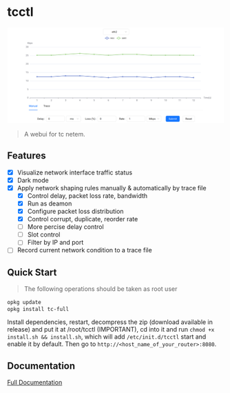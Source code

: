 # tcctl

![tcctl](./README.assets/tcctl.png)

> A webui for tc netem.

## Features

- [x] Visualize network interface traffic status
- [x] Dark mode
- [x] Apply network shaping rules manually & automatically by trace file
    - [x] Control delay, packet loss rate, bandwidth
    - [x] Run as deamon
    - [x] Configure packet loss distribution
    - [x] Control corrupt, duplicate, reorder rate
    - [ ] More percise delay control
    - [ ] Slot control
    - [ ] Filter by IP and port
- [ ] Record current network condition to a trace file

## Quick Start

> The following operations should be taken as root user

```
opkg update
opkg install tc-full
```

Install dependencies, restart, decompress the zip (download available in release) and put it at /root/tcctl (IMPORTANT),
cd into it and run `chmod +x install.sh && install.sh`, which will add `/etc/init.d/tcctl` start and enable it by default.
Then go to `http://<host_name_of_your_router>:8080`.

## Documentation

[Full Documentation](https://www.3drx.top/blog/gadgets/tcctl)
